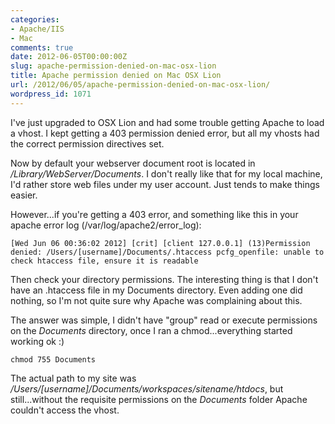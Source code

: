 ```yaml
---
categories:
- Apache/IIS
- Mac
comments: true
date: 2012-06-05T00:00:00Z
slug: apache-permission-denied-on-mac-osx-lion
title: Apache permission denied on Mac OSX Lion
url: /2012/06/05/apache-permission-denied-on-mac-osx-lion/
wordpress_id: 1071
---
```


I've just upgraded to OSX Lion and had some trouble getting Apache to load a vhost. I kept getting a 403 permission denied error, but all my vhosts had the correct permission directives set.

Now by default your webserver document root is located in _/Library/WebServer/Documents_. I don't really like that for my local machine, I'd rather store web files under my user account. Just tends to make things easier.

However...if you're getting a 403 error, and something like this in your apache error log (/var/log/apache2/error_log):

	[Wed Jun 06 00:36:02 2012] [crit] [client 127.0.0.1] (13)Permission denied: /Users/[username]/Documents/.htaccess pcfg_openfile: unable to check htaccess file, ensure it is readable

Then check your directory permissions. The interesting thing is that I don't have an .htaccess file in my Documents directory. Even adding one did nothing, so I'm not quite sure why Apache was complaining about this.

The answer was simple, I didn't have "group" read or execute permissions on the _Documents_ directory, once I ran a chmod...everything started working ok :)

	chmod 755 Documents

The actual path to my site was _/Users/[username]/Documents/workspaces/sitename/htdocs_, but still...without the requisite permissions on the _Documents_ folder Apache couldn't access the vhost.

